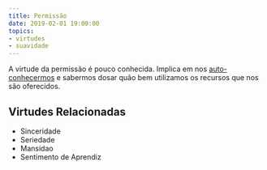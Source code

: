 ```yaml
---
title: Permissão
date: 2019-02-01 19:00:00
topics: 
- virtudes
- suavidade
---
```


A virtude da permissão é pouco conhecida. Implica em nos
[auto-conhecermos](/sobre/auto-conhecimento) e sabermos dosar quão bem
utilizamos os recursos que nos são oferecidos.

## Virtudes Relacionadas
* Sinceridade
* Seriedade
* Mansidao
* Sentimento de Aprendiz

